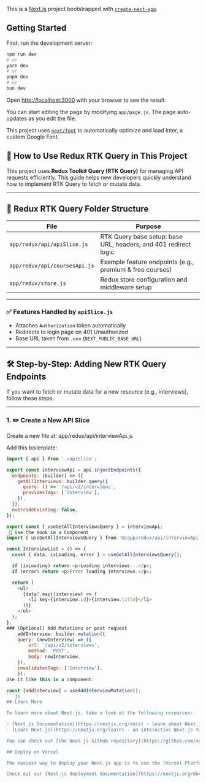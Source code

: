 This is a [Next.js](https://nextjs.org/) project bootstrapped with [`create-next-app`](https://github.com/vercel/next.js/tree/canary/packages/create-next-app).

## Getting Started

First, run the development server:

```bash
npm run dev
# or
yarn dev
# or
pnpm dev
# or
bun dev
```

Open [http://localhost:3000](http://localhost:3000) with your browser to see the result.

You can start editing the page by modifying `app/page.js`. The page auto-updates as you edit the file.

This project uses [`next/font`](https://nextjs.org/docs/basic-features/font-optimization) to automatically optimize and load Inter, a custom Google Font.

## 🧭 How to Use Redux RTK Query in This Project

This project uses **Redux Toolkit Query (RTK Query)** for managing API requests efficiently.
This guide helps new developers quickly understand how to implement RTK Query to fetch or mutate data.

---

## 📁 Redux RTK Query Folder Structure

| File                          | Purpose                                                         |
| ----------------------------- | --------------------------------------------------------------- |
| `app/redux/api/apiSlice.js`   | RTK Query base setup: base URL, headers, and 401 redirect logic |
| `app/redux/api/coursesApi.js` | Example feature endpoints (e.g., premium & free courses)        |
| `app/redux/store.js`          | Redux store configuration and middleware setup                  |

---

### ✅ Features Handled by `apiSlice.js`

- Attaches `Authorization` token automatically
- Redirects to login page on 401 Unauthorized
- Base URL taken from `.env` (`NEXT_PUBLIC_BASE_URL`)

---

## 🛠️ Step-by-Step: Adding New RTK Query Endpoints

If you want to fetch or mutate data for a new resource (e.g., interviews), follow these steps.

---

### 1. ✏️ Create a New API Slice

Create a new file at: app/redux/api/interviewApi.js

Add this boilerplate:

```js
import { api } from './apiSlice';

export const interviewApi = api.injectEndpoints({
  endpoints: (builder) => ({
    getAllInterviews: builder.query({
      query: () => '/api/v2/interviews',
      providesTags: ['Interview'],
    }),
  }),
  overrideExisting: false,
});

export const { useGetAllInterviewsQuery } = interviewApi;
 🧩 Use the Hook in a Component
import { useGetAllInterviewsQuery } from '@/app/redux/api/interviewApi';

const InterviewList = () => {
  const { data, isLoading, error } = useGetAllInterviewsQuery();

  if (isLoading) return <p>Loading interviews...</p>;
  if (error) return <p>Error loading interviews.</p>;

  return (
    <ul>
      {data?.map((interview) => (
        <li key={interview.id}>{interview.title}</li>
      ))}
    </ul>
  );
};
### (Optional) Add Mutations or post request
    addInterview: builder.mutation({
    query: (newInterview) => ({
        url: '/api/v2/interviews',
        method: 'POST',
        body: newInterview,
    }),
    invalidatesTags: ['Interview'],
    });
Use it like this in a component:

const [addInterview] = useAddInterviewMutation();
```js
## Learn More

To learn more about Next.js, take a look at the following resources:

- [Next.js Documentation](https://nextjs.org/docs) - learn about Next.js features and API.
- [Learn Next.js](https://nextjs.org/learn) - an interactive Next.js tutorial.

You can check out [the Next.js GitHub repository](https://github.com/vercel/next.js/) - your feedback and contributions are welcome!

## Deploy on Vercel

The easiest way to deploy your Next.js app is to use the [Vercel Platform](https://vercel.com/new?utm_medium=default-template&filter=next.js&utm_source=create-next-app&utm_campaign=create-next-app-readme) from the creators of Next.js.

Check out our [Next.js deployment documentation](https://nextjs.org/docs/deployment) for more details.
```
